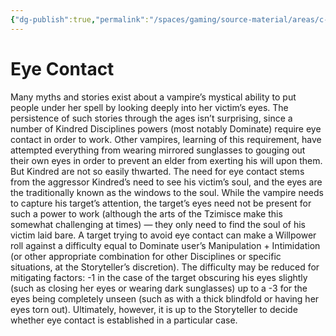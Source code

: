 ```yaml
---
{"dg-publish":true,"permalink":"/spaces/gaming/source-material/areas/c-wo-d/genre/vampire/v20/eye-contact/","dgHomeLink":true,"dgPassFrontmatter":true}
---
```


# Eye Contact
Many myths and stories exist about a vampire’s mystical ability to put people under her spell by looking deeply into her victim’s eyes. The persistence of such stories through the ages isn’t surprising, since a number of Kindred Disciplines powers (most notably Dominate) require eye contact in order to work. Other vampires, learning of this requirement, have attempted everything from wearing mirrored sunglasses to gouging out their own eyes in order to prevent an elder from exerting his will upon them. But Kindred are not so easily thwarted. The need for eye contact stems from the aggressor
Kindred’s need to see his victim’s soul, and the eyes are the traditionally known as the windows to the soul. While the vampire
needs to capture his target’s attention, the target’s eyes need not be present for such a power to work (although the arts of the Tzimisce make this somewhat challenging at times) — they only need to find the soul of his victim laid bare. A target trying to avoid eye contact can make a Willpower roll against a difficulty equal to Dominate user’s Manipulation + Intimidation (or other appropriate combination for
other Disciplines or specific situations, at the Storyteller’s discretion). The difficulty may be reduced for mitigating factors: -1 in the case
of the target obscuring his eyes slightly (such as closing her eyes or wearing dark sunglasses) up to a -3 for the eyes being completely unseen (such as with a thick blindfold or having her eyes torn out). Ultimately, however, it is up to the Storyteller to decide whether eye
contact is established in a particular case.